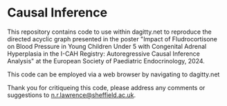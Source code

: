 # Causal Inference
This repository contains code to use within dagitty.net to reproduce the directed acyclic graph presented in the poster "Impact of Fludrocortisone on Blood Pressure in Young Children Under 5 with Congenital Adrenal Hyperplasia in the I-CAH Registry: Autoregressive Causal Inference Analysis" at the European Society of Paediatric Endocrinology, 2024.

This code can be employed via a web browser by navigating to dagitty.net

Thank you for critiqueing this code, please address any comments or suggestions to n.r.lawrence@sheffield.ac.uk. 

